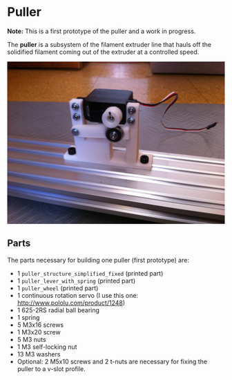 # Puller

**Note:** This is a first prototype of the puller and a work in progress. 

The **puller** is a subsystem of the filament extruder line that hauls off the solidified filament coming out of the extruder at a controlled speed.

![](images/puller.jpg)

## Parts

The parts necessary for building one puller (first prototype) are:

* 1 `puller_structure_simplified_fixed` (printed part)
* 1 `puller_lever_with_spring` (printed part)
* 1 `puller_wheel` (printed part)
* 1 continuous rotation servo (I use this one: http://www.pololu.com/product/1248)
* 1 625-2RS radial ball bearing
* 1 spring
* 5 M3x16 screws
* 1 M3x20 screw
* 5 M3 nuts
* 1 M3 self-locking nut
* 13 M3 washers
* Optional: 2 M5x10 screws and 2 t-nuts are necessary for fixing the puller to a v-slot profile.

